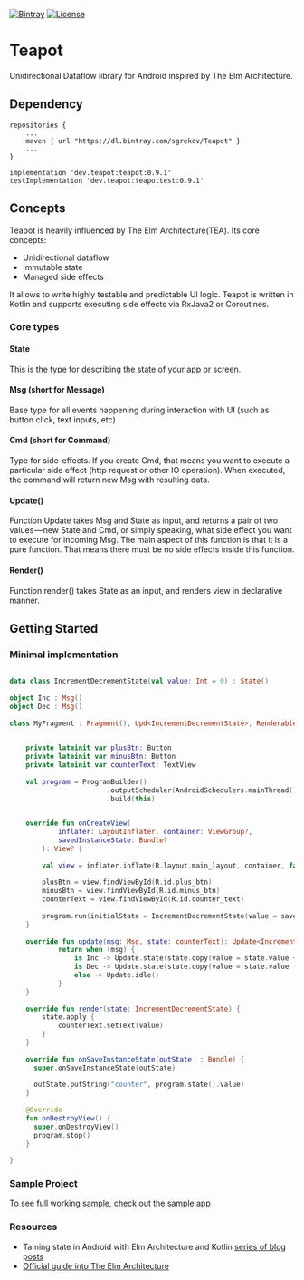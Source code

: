 [![Bintray](https://img.shields.io/badge/Bintray-0.9.1-green.svg)](https://bintray.com/sgrekov/Teapot/Teapot/0.9.1)
[![License](https://img.shields.io/badge/License-Apache%202.0-yellowgreen.svg)](https://github.com/FactoryMarketRetailGmbH/RxElm/blob/master/LICENSE)

# Teapot
Unidirectional Dataflow library for Android inspired by The Elm Architecture. 


## Dependency


```
repositories {
    ...
    maven { url "https://dl.bintray.com/sgrekov/Teapot" }
    ...
}

implementation 'dev.teapot:teapot:0.9.1'
testImplementation 'dev.teapot:teapottest:0.9.1'
```



## Concepts 
Teapot is heavily influenced by The Elm Architecture(TEA). Its core concepts:

* Unidirectional dataflow
* Immutable state
* Managed side effects

It allows to write highly testable and predictable UI logic. Teapot is written in Kotlin and supports executing side effects via RxJava2 or Coroutines.

### Core types
#### State 
This is the type for describing the state of your app or screen. 

#### Msg (short for Message)  
Base type for all events happening during interaction with UI (such as button click, text inputs, etc)

#### Cmd (short for Command) 
Type for side-effects. If you create Cmd, that means you want to execute a particular side effect (http request or other IO operation).
When executed, the command will return new Msg with resulting data.

#### Update()  
Function Update takes Msg and State as input, and returns a pair of two values — new State and Cmd, or simply speaking, what side effect you want to execute for incoming Msg. 
The main aspect of this function is that it is a pure function. That means there must be no side effects inside this function.

#### Render() 
Function render() takes State as an input, and renders view in declarative manner. 

## Getting Started

### Minimal implementation

```kotlin

data class IncrementDecrementState(val value: Int = 0) : State()
    
object Inc : Msg()
object Dec : Msg()    
    
class MyFragment : Fragment(), Upd<IncrementDecrementState>, Renderable<IncrementDecrementState> {

  
    private lateinit var plusBtn: Button
    private lateinit var minusBtn: Button
    private lateinit var counterText: TextView   
                    
    val program = ProgramBuilder()
                        .outputScheduler(AndroidSchedulers.mainThread())
                        .build(this)            
   

    override fun onCreateView(
            inflater: LayoutInflater, container: ViewGroup?,
            savedInstanceState: Bundle?
        ): View? {
        
        val view = inflater.inflate(R.layout.main_layout, container, false)       
                        
        plusBtn = view.findViewById(R.id.plus_btn)
        minusBtn = view.findViewById(R.id.minus_btn)
        counterText = view.findViewById(R.id.counter_text)
               
        program.run(initialState = IncrementDecrementState(value = savedInstanceState?.getInt("counter", 0) ?: 0))              
    }
    
    override fun update(msg: Msg, state: counterText): Update<IncrementDecrementState> {          
            return when (msg) {            
                is Inc -> Update.state(state.copy(value = state.value + 1))               
                is Dec -> Update.state(state.copy(value = state.value - 1))
                else -> Update.idle()
            }
    }
    
    override fun render(state: IncrementDecrementState) {
        state.apply {
            counterText.setText(value)
        }
    }
    
    override fun onSaveInstanceState(outState  : Bundle) {
      super.onSaveInstanceState(outState)
     
      outState.putString("counter", program.state().value)
    }
    
    @Override
    fun onDestroyView() {
      super.onDestroyView()
      program.stop()
    }
    
}
```

### Sample Project 
To see full working sample, check out [the sample app](https://github.com/sgrekov/Teapot/tree/master/sample) 


### Resources
* Taming state in Android with Elm Architecture and Kotlin [series of blog posts](https://proandroiddev.com/taming-state-in-android-with-elm-architecture-and-kotlin-part-1-566caae0f706)
* [Official guide into The Elm Architecture](https://guide.elm-lang.org/architecture/)
